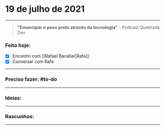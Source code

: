 # 19 de julho de 2021

----

> **"Emancipar o povo preto através da tecnologia"**
\- Podcast Quebrada Dev

### Feito hoje:
- [x] Encontro com [[Rafael Bacellar|Rafa]]
- [x] Conversar com Rafa

---

### Preciso fazer: #to-do


---

### Ideias:


---

### Rascunhos:


---

